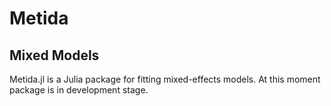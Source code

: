 # Metida

## Mixed Models

Metida.jl is a Julia package for fitting mixed-effects models. At this moment package is in development stage. 
